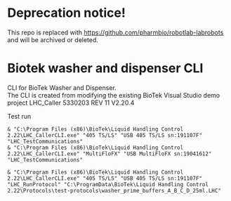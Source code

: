 # Deprecation notice!

This repo is replaced with https://github.com/pharmbio/robotlab-labrobots and will be archived or deleted.

# Biotek washer and dispenser CLI
CLI for BioTek Washer and Dispenser.<br>
The CLI is created from modifying the existing BioTek Visual Studio demo project LHC_Caller 5330203 REV 11 V2.20.4

Test run
```
& "C:\Program Files (x86)\BioTek\Liquid Handling Control 2.22\LHC_CallerCLI.exe" "405 TS/LS" "USB 405 TS/LS sn:191107F" "LHC_TestCommunications"
& "C:\Program Files (x86)\BioTek\Liquid Handling Control 2.22\LHC_CallerCLI.exe" "MultiFloFX" "USB MultiFloFX sn:19041612" "LHC_TestCommunications"

& "C:\Program Files (x86)\BioTek\Liquid Handling Control 2.22\LHC_CallerCLI.exe" "405 TS/LS" "USB 405 TS/LS sn:191107F" "LHC_RunProtocol" "C:\ProgramData\BioTek\Liquid Handling Control 2.22\Protocols\test-protocols\washer_prime_buffers_A_B_C_D_25ml.LHC"

```

